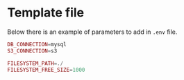 # Template file

Below there is an example of parameters to add in `.env` file.

```php
DB_CONNECTION=mysql
S3_CONNECTION=s3

FILESYSTEM_PATH=./
FILESYSTEM_FREE_SIZE=1000
```

